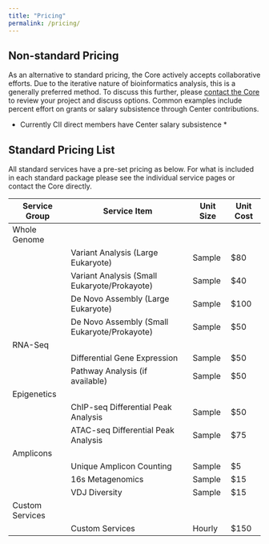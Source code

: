 ```yaml
---
title: "Pricing"
permalink: /pricing/
---
```


## Non-standard Pricing
As an alternative to standard pricing, the Core actively accepts collaborative efforts. Due to the iterative nature of bioinformatics analysis, this is a generally preferred method. To discuss this further, please [contact the Core](/contact/) to review your project and discuss options. Common examples include percent effort on grants or salary subsistence through Center contributions. 
* Currently CII direct members have Center salary subsistence *

## Standard Pricing List
All standard services have a pre-set pricing as below. For what is included in each standard package please see the individual service pages or contact the Core directly. 

| Service Group | Service Item | Unit Size | Unit Cost | 
|-------|--------|---------|----------|
| Whole Genome |  |  |  |
|  | Variant Analysis (Large Eukaryote) | Sample | $80 |
|  | Variant Analysis (Small Eukaryote/Prokayote) | Sample | $40 |
|  | De Novo Assembly (Large Eukaryote) | Sample | $100 |
|  | De Novo Assembly (Small Eukaryote/Prokayote) | Sample | $50 |
| RNA-Seq |  |  |  |
|  | Differential Gene Expression | Sample | $50 |
|  | Pathway Analysis (if available) | Sample | $50 |
| Epigenetics |  |  |  |
|  | ChIP-seq Differential Peak Analysis | Sample | $50 |
|  | ATAC-seq Differential Peak Analysis | Sample | $75 |
| Amplicons |  |  |  |
|  | Unique Amplicon Counting | Sample | $5 |
|  | 16s Metagenomics | Sample | $15 |
|  | VDJ Diversity | Sample | $15 |
| Custom Services |  |  |  |
|  | Custom Services | Hourly | $150 |